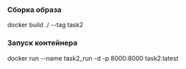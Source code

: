 ### Сборка образа
docker build ./ --tag task2

### Запуск контейнера
docker run --name task2_run -d -p 8000:8000 task2:latest